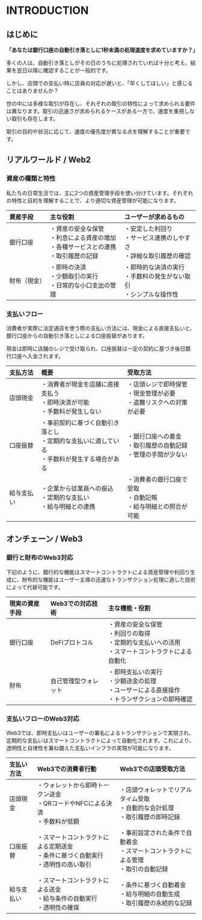 # INTRODUCTION

## はじめに

**「あなたは銀行口座の自動引き落としに1秒未満の処理速度を求めていますか？」**

多くの人は、自動引き落としがその日のうちに処理されていれば十分と考え、結果を翌日以降に確認することが一般的です。

しかし、店頭での支払い時に店員の対応が遅いと、「早くしてほしい」と感じることはありませんか？

世の中には多様な取引が存在し、それぞれの取引の特性によって求められる要件は異なります。取引の迅速さが求められるケースがある一方で、速度を重視しない取引も存在します。

取引の目的や状況に応じて、速度の優先度が異なる点を理解することが重要です。

## リアルワールド / Web2

### 資産の種類と特性

私たちの日常生活では、主に2つの資産管理手段を使い分けています。それぞれの特性と目的を理解することで、より適切な資産管理が可能になります。

|資産手段|主な役割|ユーザーが求めるもの|
|:--|:--|:--|
|銀行口座|・資産の安全な保管<br>・利息による資産の増加<br>・各種サービスとの連携<br>・取引履歴の記録|・安定した利回り<br>・サービス連携のしやすさ<br>・詳細な取引履歴の確認|
|財布（現金）|・即時の決済<br>・少額取引の実行<br>・日常的な小口支出の管理|・即時的な決済の実行<br>・手数料の発生がない取引<br>・シンプルな操作性|

### 支払いフロー

消費者が実際に法定通貨を使う際の支払い方法には、現金による直接支払いと、銀行口座からの自動引き落としによる口座振替があります。

現金は即時に店舗のレジで受け取られ、口座振替は一定の契約に基づき後日銀行口座へ入金されます。

|支払方法|概要|受取方法|
|:--|:--|:--|
|店頭現金|・消費者が現金を店舗に直接支払う<br>・即時決済が可能<br>・手数料が発生しない|・店頭レジで即時保管<br>・現金管理が必要<br>・盗難リスクへの対策が必要|
|口座振替|・事前契約に基づく自動引き落とし<br>・定期的な支払いに適している<br>・手数料が発生する場合がある|・銀行口座への着金<br>・取引履歴の自動記録<br>・管理の手間が少ない|
|給与支払い|・企業から従業員への振込<br>・定期的な支払い<br>・給与明細との連携|・消費者の銀行口座で受取<br>・自動記帳<br>・給与明細との照合が可能|

## オンチェーン / Web3

### 銀行と財布のWeb3対応

下記のように、銀行的な機能はスマートコントラクトによる資産管理や利回り生成に、財布的な機能はユーザー主導の迅速なトランザクション処理に適した技術によって代替可能です。

|現実の資産手段|Web3での対応技術|主な機能・役割|
|:--|:--|:--|
|銀行口座|DeFiプロトコル|・資産の安全な保管<br>・利回りの取得<br>・定期的な支払いへの活用<br>・スマートコントラクトによる自動化|
|財布|自己管理型ウォレット|・即時支払いの実行<br>・少額送金の処理<br>・ユーザーによる直接操作<br>・トランザクションの即時確認|

### 支払いフローのWeb3対応

Web3では、即時支払いはユーザーの署名によるトランザクションで実現され、定期的な支払いはスマートコントラクトによって自動化されます。これにより、透明性と自律性を兼ね備えた支払いインフラの実現が可能になります。

|支払い方法|Web3での消費者行動|Web3での店頭受取方法|
|:--|:--|:--|
|店頭現金|・ウォレットから即時トークン送金<br>・QRコードやNFCによる決済<br>・手数料が低額|・店頭ウォレットでリアルタイム受取<br>・自動的な会計処理<br>・取引履歴の即時記録|
|口座振替|・スマートコントラクトによる定期送金<br>・条件に基づく自動実行<br>・透明性の高い取引|・事前設定された条件で自動着金<br>・スマートコントラクトによる管理<br>・取引の自動記録|
|給与支払い|・スマートコントラクトによる送金<br>・給与条件の自動実行<br>・透明性の確保|・条件に基づく自動着金<br>・給与明細の自動生成<br>・取引履歴の永続的な記録|
